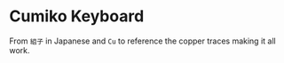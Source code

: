 # Cumiko Keyboard

From `組子` in Japanese and `Cu` to reference the copper traces making it all work.

